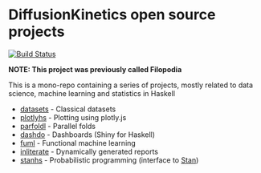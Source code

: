 DiffusionKinetics open source projects
=====
[![Build Status](https://secure.travis-ci.org/diffusionkinetics/open.svg)](http://travis-ci.org/diffusionkinetics/open)

**NOTE: This project was previously called Filopodia**

This is a mono-repo containing a series of projects, mostly related to
data science, machine learning and statistics in Haskell

* [datasets](https://github.com/diffusionkinetics/open/tree/master/datasets) - Classical datasets
* [plotlyhs](https://github.com/diffusionkinetics/open/tree/master/plotlyhs) - Plotting using plotly.js
* [parfoldl](https://github.com/diffusionkinetics/open/tree/master/parfoldl) - Parallel folds
* [dashdo](https://github.com/diffusionkinetics/open/tree/master/dashdo) - Dashboards (Shiny for Haskell)
* [fuml](https://github.com/diffusionkinetics/open/tree/master/fuml) - Functional machine learning
* [inliterate](https://github.com/diffusionkinetics/open/tree/master/inliterate) - Dynamically generated reports
* [stanhs](https://github.com/diffusionkinetics/open/tree/master/stanhs) - Probabilistic programming (interface to [Stan](http://mc-stan.org))
